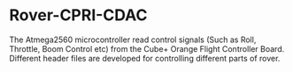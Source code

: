 # Rover-CPRI-CDAC
The Atmega2560 microcontroller read control signals (Such as Roll, Throttle, Boom Control etc) from the Cube+ Orange Flight Controller Board.
Different header files are developed for controlling different parts of rover.
